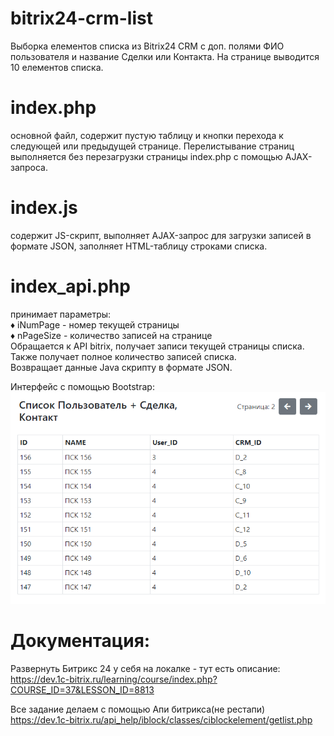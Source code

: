 # bitrix24-crm-list
Выборка елементов списка из Bitrix24 CRM с доп. полями ФИО пользователя и название Сделки или Контакта. На странице выводится 10 елементов списка.  

# index.php
основной файл, содержит пустую таблицу и кнопки перехода к следующей или предыдущей странице. Перелистывание страниц выполняется без перезагрузки страницы index.php с помощью AJAX-запроса.  

# index.js
содержит JS-скрипт, выполняет AJAX-запрос для загрузки записей в формате JSON, заполняет HTML-таблицу строками списка.  

# index_api.php
принимает параметры:  
 ♦ iNumPage - номер текущей страницы  
 ♦ nPageSize - количество записей на странице  
Обращается к API bitrix, получает записи текущей страницы списка.  
Также получает полное количество записей списка.  
Возвращает данные Java скрипту в формате JSON.  

Интерфейс с помощью Bootstrap:  
![bitrix24-crm-list](https://github.com/apcrf/bitrix24-crm-list/blob/master/%D0%A1%D0%BF%D0%B8%D1%81%D0%BE%D0%BA%20%D0%9F%D0%BE%D0%BB%D1%8C%D0%B7%D0%BE%D0%B2%D0%B0%D1%82%D0%B5%D0%BB%D1%8C%20%2B%20%D0%A1%D0%B4%D0%B5%D0%BB%D0%BA%D0%B0%2C%20%D0%9A%D0%BE%D0%BD%D1%82%D0%B0%D0%BA%D1%82.png)

# Документация:
Развернуть Битрикс 24 у себя на локалке - тут есть описание:
https://dev.1c-bitrix.ru/learning/course/index.php?COURSE_ID=37&LESSON_ID=8813  
  
Все задание делаем с помощью Апи битрикса(не рестапи)
https://dev.1c-bitrix.ru/api_help/iblock/classes/ciblockelement/getlist.php
